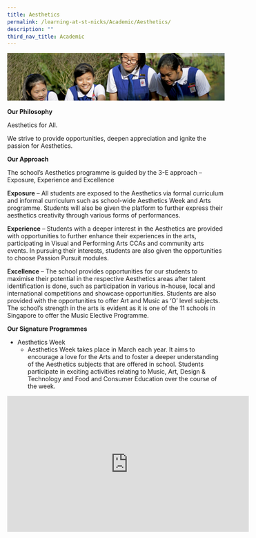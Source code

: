 ```yaml
---
title: Aesthetics
permalink: /learning-at-st-nicks/Academic/Aesthetics/
description: ""
third_nav_title: Academic
---
```

![](/images/Learning-@-St-Nicks_v2.jpg)


<b>Our Philosophy</b>  

Aesthetics for All.  
  
We strive to provide opportunities, deepen appreciation and ignite the passion for Aesthetics.  
  
<b>Our Approach</b>  
  
The school’s Aesthetics programme is guided by the 3-E approach – Exposure, Experience and Excellence  
  
<b>Exposure</b> – All students are exposed to the Aesthetics via formal curriculum and informal curriculum such as school-wide Aesthetics Week and Arts programme. Students will also be given the platform to further express their aesthetics creativity through various forms of performances.  
  
<b>Experience</b> – Students with a deeper interest in the Aesthetics are provided with opportunities to further enhance their experiences in the arts, participating in Visual and Performing Arts CCAs and community arts events. In pursuing their interests, students are also given the opportunities to choose Passion Pursuit modules.  
  
<b>Excellence</b> – The school provides opportunities for our students to maximise their potential in the respective Aesthetics areas after talent identification is done, such as participation in various in-house, local and international competitions and showcase opportunities. Students are also provided with the opportunities to offer Art and Music as ‘O’ level subjects. The school’s strength in the arts is evident as it is one of the 11 schools in Singapore to offer the Music Elective Programme.  
  
<b>Our Signature Programmes</b>  
 

*   Aesthetics Week  
    *   Aesthetics Week takes place in March each year. It aims to encourage a love for the Arts and to foster a deeper understanding of the Aesthetics subjects that are offered in school. Students participate in exciting activities relating to Music, Art, Design & Technology and Food and Consumer Education over the course of the week.

<iframe width="560" height="315" src="https://www.youtube.com/embed/IMlNhQpmucA" title="YouTube video player" frameborder="0" allow="accelerometer; autoplay; clipboard-write; encrypted-media; gyroscope; picture-in-picture" allowfullscreen></iframe>